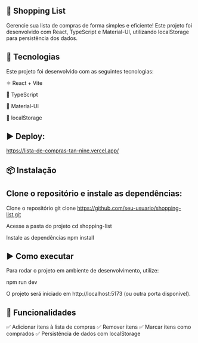 ## 🛒 Shopping List

Gerencie sua lista de compras de forma simples e eficiente! Este projeto foi desenvolvido com React, TypeScript e Material-UI, utilizando localStorage para persistência dos dados.

## 🚀 Tecnologias

Este projeto foi desenvolvido com as seguintes tecnologias:

⚛️ React + Vite

📝 TypeScript

🎨 Material-UI

💾 localStorage

## ▶️ Deploy: 

https://lista-de-compras-tan-nine.vercel.app/


## 📦 Instalação

## Clone o repositório e instale as dependências:

Clone o repositório
git clone https://github.com/seu-usuario/shopping-list.git

Acesse a pasta do projeto
cd shopping-list

Instale as dependências
npm install

## ▶️ Como executar

Para rodar o projeto em ambiente de desenvolvimento, utilize:

npm run dev

O projeto será iniciado em http://localhost:5173 (ou outra porta disponível).

## 📌 Funcionalidades

✅ Adicionar itens à lista de compras
✅ Remover itens
✅ Marcar itens como comprados
✅ Persistência de dados com localStorage
